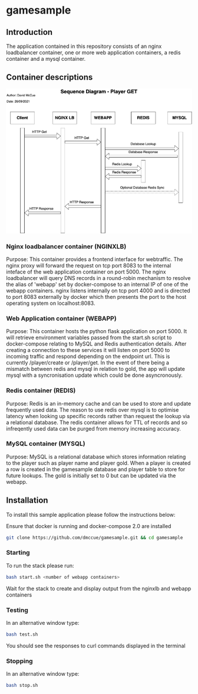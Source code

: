 # gamesample

## Introduction

The application contained in this repository consists of an nginx loadbalancer container, one or more web application containers, a redis container and a mysql container.

## Container descriptions
![](docs/HTTPPlayerRequest.png)
### Nginx loadbalancer container (NGINXLB)
Purpose: This container provides a frontend interface for webtraffic.  The nginx proxy will forward the request on tcp port 8083 to the internal inteface of the web application container on port 5000.  The nginx loadbalancer will query DNS records in a round-robin mechanism to resolve the alias of 'webapp' set by docker-compose to an internal IP of one of the webapp containers. nginx listens internally on tcp port 4000 and is directed to port 8083 externally by docker which then presents the port to the host operating system on localhost:8083.

### Web Application container (WEBAPP)
Purpose: This container hosts the python flask application on port 5000.  It will retrieve environment variables passed from the start.sh script to docker-compose relating to MySQL and Redis authentication details.  After creating a connection to these services it will listen on port 5000 to incoming traffic and respond depending on the endpoint url.  This is currently /player/create or /player/get.  In the event of there being a mismatch between redis and mysql in relation to gold, the app will update mysql with a syncronisation update which could be done asyncronously.

### Redis container (REDIS)
Purpose: Redis is an in-memory cache and can be used to store and update frequently used data.  The reason to use redis over mysql is to optimise latency when looking up specific records rather than request the lookup via a relational database.  The redis container allows for TTL of records and so infreqently used data can be purged from memory increasing accuracy.

### MySQL container (MYSQL)
Purpose: MySQL is a relational database which stores information relating to the player such as player name and player gold.  When a player is created a row is created in the gamesample database and player table to store for future lookups.  The gold is initially set to 0 but can be updated via the webapp.

## Installation

To install this sample application please follow the instructions below:

Ensure that docker is running and docker-compose 2.0 are installed
```bash
git clone https://github.com/dmccue/gamesample.git && cd gamesample
```

### Starting
To run the stack please run:
```bash
bash start.sh <number of webapp containers>
```
Wait for the stack to create and display output from the nginxlb and webapp containers

### Testing
In an alternative window type:
```bash
bash test.sh
```
You should see the responses to curl commands displayed in the terminal

### Stopping
In an alternative window type:
```bash
bash stop.sh
```